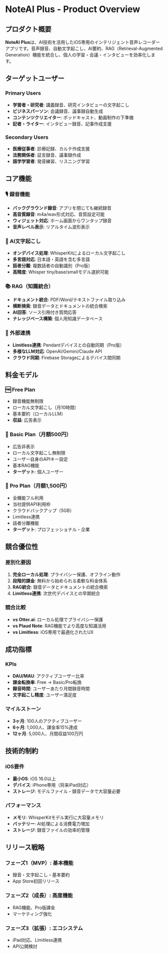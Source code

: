 # NoteAI Plus - Product Overview

## プロダクト概要

**NoteAI Plus**は、AI技術を活用したiOS専用のインテリジェント音声レコーダーアプリです。音声録音、自動文字起こし、AI要約、RAG（Retrieval-Augmented Generation）機能を統合し、個人の学習・会議・インタビューを効率化します。

## ターゲットユーザー

### Primary Users
- **学習者・研究者**: 講義録音、研究インタビューの文字起こし
- **ビジネスパーソン**: 会議録音、議事録自動生成
- **コンテンツクリエイター**: ポッドキャスト、動画制作の下準備
- **記者・ライター**: インタビュー録音、記事作成支援

### Secondary Users
- **医療従事者**: 診療記録、カルテ作成支援
- **法務関係者**: 証言録音、議事録作成
- **語学学習者**: 発音練習、リスニング学習

## コア機能

### 🎙️ 録音機能
- **バックグラウンド録音**: アプリを閉じても継続録音
- **高音質録音**: m4a/wav形式対応、音質設定可能
- **ウィジェット対応**: ホーム画面からワンタップ録音
- **音声レベル表示**: リアルタイム波形表示

### 🤖 AI文字起こし
- **オンデバイス処理**: WhisperKitによるローカル文字起こし
- **多言語対応**: 日本語・英語を含む多言語
- **話者分離**: 複数話者の自動識別（Pro版）
- **高精度**: Whisper tiny/base/smallモデル選択可能

### 📚 RAG（知識統合）
- **ドキュメント統合**: PDF/Word/テキストファイル取り込み
- **横断検索**: 録音データとドキュメントの統合検索
- **AI回答**: ソース引用付き質問応答
- **ナレッジベース構築**: 個人用知識データベース

### 🔗 外部連携
- **Limitless連携**: Pendantデバイスとの自動同期（Pro版）
- **多様なLLM対応**: OpenAI/Gemini/Claude API
- **クラウド同期**: Firebase Storageによるデバイス間同期

## 料金モデル

### 🆓 Free Plan
- 録音機能無制限
- ローカル文字起こし（月10時間）
- 基本要約（ローカルLLM）
- **収益**: 広告表示

### 💎 Basic Plan（月額500円）
- 広告非表示
- ローカル文字起こし無制限
- ユーザー自身のAPIキー設定
- 基本RAG機能
- **ターゲット**: 個人ユーザー

### 🌟 Pro Plan（月額1,500円）
- 全機能フル利用
- 当社提供API利用枠
- クラウドバックアップ（5GB）
- Limitless連携
- 話者分離機能
- **ターゲット**: プロフェッショナル・企業

## 競合優位性

### 差別化要因
1. **完全ローカル処理**: プライバシー保護、オフライン動作
2. **段階的課金**: 無料から始められる柔軟な料金体系
3. **RAG統合**: 録音データとドキュメントの統合検索
4. **Limitless連携**: 次世代デバイスとの早期統合

### 競合比較
- **vs Otter.ai**: ローカル処理でプライバシー保護
- **vs Plaud Note**: RAG機能でより高度な知識活用
- **vs Limitless**: iOS専用で最適化されたUX

## 成功指標

### KPIs
- **DAU/MAU**: アクティブユーザー比率
- **課金転換率**: Free → Basic/Pro転換
- **録音時間**: ユーザーあたり月間録音時間
- **文字起こし精度**: ユーザー満足度

### マイルストーン
- **3ヶ月**: 100人のアクティブユーザー
- **6ヶ月**: 1,000人、課金率15%達成
- **12ヶ月**: 5,000人、月間収益100万円

## 技術的制約

### iOS要件
- **最小OS**: iOS 16.0以上
- **デバイス**: iPhone専用（将来iPad対応）
- **ストレージ**: モデルファイル・録音データで大容量必要

### パフォーマンス
- **メモリ**: WhisperKitモデル実行に大容量メモリ
- **バッテリー**: AI処理による消費電力増加
- **ストレージ**: 録音ファイルの効率的管理

## リリース戦略

### フェーズ1（MVP）: 基本機能
- 録音・文字起こし・基本要約
- App Store初回リリース

### フェーズ2（成長）: 高度機能
- RAG機能、Pro版課金
- マーケティング強化

### フェーズ3（拡張）: エコシステム
- iPad対応、Limitless連携
- API公開検討